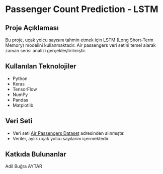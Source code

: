 # Passenger Count Prediction - LSTM

## Proje Açıklaması
Bu proje, uçak yolcu sayısını tahmin etmek için LSTM (Long Short-Term Memory) modelini kullanmaktadır. Air passengers veri setini temel alarak zaman serisi analizi gerçekleştirilmiştir.

## Kullanılan Teknolojiler
- Python
- Keras
- TensorFlow
- NumPy
- Pandas
- Matplotlib

## Veri Seti
- Veri seti [Air Passengers Dataset](https://www.kaggle.com/datasets/chirag19/air-passengers) adresinden alınmıştır.
- Veriler, aylık uçak yolcu sayılarını içermektedir.

## Katkıda Bulunanlar
Adil Buğra AYTAR
